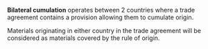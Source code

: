 **Bilateral cumulation** operates between 2 countries where a trade agreement contains a provision allowing them to cumulate origin.

Materials originating in either country in the trade agreement will be considered as materials covered by the rule of origin.
